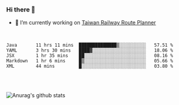 ### Hi there 👋

- 🔭 I’m currently working on [Taiwan Railway Route Planner](https://github.com/Taiwan-Railway-Route-Planner)

<br/>

<!--START_SECTION:waka-->
```text
Java       11 hrs 11 mins  ██████████████▒░░░░░░░░░░   57.51 % 
YAML       3 hrs 30 mins   ████▓░░░░░░░░░░░░░░░░░░░░   18.06 % 
JSX        1 hr 35 mins    ██░░░░░░░░░░░░░░░░░░░░░░░   08.16 % 
Markdown   1 hr 6 mins     █▒░░░░░░░░░░░░░░░░░░░░░░░   05.66 % 
XML        44 mins         █░░░░░░░░░░░░░░░░░░░░░░░░   03.80 % 
```
<!--END_SECTION:waka-->

<br/>
<br/>

![Anurag's github stats](https://github-readme-stats.vercel.app/api?username=DepickereSven&show_icons=true&theme=tokyonight)



<!--
**DepickereSven/DepickereSven** is a ✨ _special_ ✨ repository because its `README.md` (this file) appears on your GitHub profile.

Here are some ideas to get you started:

- 🔭 I’m currently working on ...
- 🌱 I’m currently learning ...
- 👯 I’m looking to collaborate on ...
- 🤔 I’m looking for help with ...
- 💬 Ask me about ...
- 📫 How to reach me: ...
- 😄 Pronouns: ...
- ⚡ Fun fact: ...
-->
